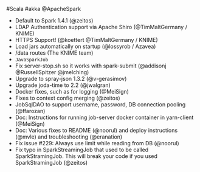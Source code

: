 #Scala #akka @ApacheSpark

* Default to Spark 1.4.1 (@zeitos)
* LDAP Authentication support via Apache Shiro (@TimMaltGermany / KNIME)
* HTTPS Support! (@koettert @TimMaltGermany / KNIME)
* Load jars automatically on startup (@lossyrob / Azavea)
* /data routes  (The KNIME team)
* `JavaSparkJob`
* Fix server-stop.sh so it works with spark-submit (@addisonj @RussellSpitzer @jmelching)
* Upgrade to spray-json 1.3.2 (@v-gerasimov)
* Upgrade joda-time to 2.2 (@jwalgran)
* Docker fixes, such as for logging (@MeiSign)
* Fixes to context config merging (@zeitos)
* JobSqlDAO to support username, password, DB connection pooling (@ffarozan)
* Doc: Instructions for running job-server docker container in yarn-client (@MeiSign)
* Doc: Various fixes to README (@noorul) and deploy instructions (@mvle) and troubleshooting (@eranation)
* Fix issue #229: Always use limit while reading from DB (@noorul)
* Fix typo in SparkStreamingJob that used to be called SparkStramingJob. This will break your code if you used SparkStramingJob (@zeitos)
 

